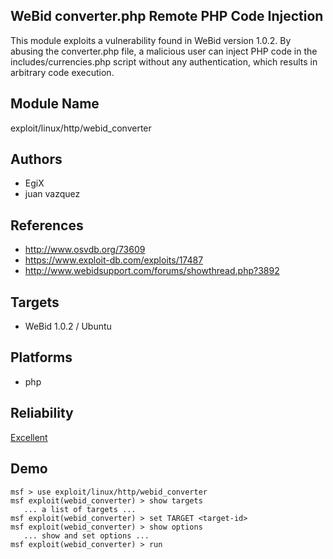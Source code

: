 ## WeBid converter.php Remote PHP Code Injection

This module exploits a vulnerability found in WeBid version 
1.0.2. By abusing the converter.php file, a malicious user 
can inject PHP code in the includes/currencies.php script 
without any authentication, which results in arbitrary code 
execution.


## Module Name
exploit/linux/http/webid_converter

## Authors
* EgiX
* juan vazquez


## References
* http://www.osvdb.org/73609
* https://www.exploit-db.com/exploits/17487
* http://www.webidsupport.com/forums/showthread.php?3892



## Targets
* WeBid 1.0.2 / Ubuntu


## Platforms
* php

## Reliability
[Excellent](https://github.com/rapid7/metasploit-framework/wiki/Exploit-Ranking)

## Demo

```
msf > use exploit/linux/http/webid_converter
msf exploit(webid_converter) > show targets
   ... a list of targets ...
msf exploit(webid_converter) > set TARGET <target-id>
msf exploit(webid_converter) > show options
   ... show and set options ...
msf exploit(webid_converter) > run
```
    
    